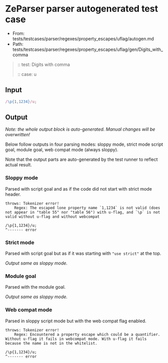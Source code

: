 # ZeParser parser autogenerated test case

- From: tests/testcases/parser/regexes/property_escapes/uflag/autogen.md
- Path: tests/testcases/parser/regexes/property_escapes/uflag/gen/Digits_with_comma

> :: test: Digits with comma
>
> :: case: u

## Input


`````js
/\p{1,1234}/u;
`````

## Output

_Note: the whole output block is auto-generated. Manual changes will be overwritten!_

Below follow outputs in four parsing modes: sloppy mode, strict mode script goal, module goal, web compat mode (always sloppy).

Note that the output parts are auto-generated by the test runner to reflect actual result.

### Sloppy mode

Parsed with script goal and as if the code did not start with strict mode header.

`````
throws: Tokenizer error!
    Regex: The escaped lone property name `1,1234` is not valid (does not appear in "table 55" nor "table 56") with u-flag, and `\p` is not valid without u-flag and without webcompat

/\p{1,1234}/u;
^------- error
`````

### Strict mode

Parsed with script goal but as if it was starting with `"use strict"` at the top.

_Output same as sloppy mode._

### Module goal

Parsed with the module goal.

_Output same as sloppy mode._

### Web compat mode

Parsed in sloppy script mode but with the web compat flag enabled.

`````
throws: Tokenizer error!
    Regex: Encountered a property escape which could be a quantifier. Without u-flag it fails in webcompat mode. With u-flag it fails because the name is not in the whitelist.

/\p{1,1234}/u;
^------- error
`````

